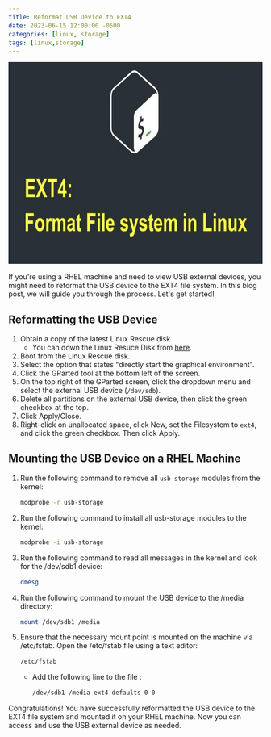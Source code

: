 ```yaml
---
title: Reformat USB Device to EXT4
date: 2023-06-15 12:00:00 -0500
categories: [linux, storage]
tags: [linux,storage]
---
```


<img src="/assets/img/posts/2023/reformat_usb_to_ext4/reformat_usb_to_ext4.png" alt="Reformat USB Device to EXT4" style="height:400px; width:600px;" />


If you're using a RHEL machine and need to view USB external devices, you might need to reformat the USB device to the EXT4 file system. In this blog post, we will guide you through the process. Let's get started!

## Reformatting the USB Device

1. Obtain a copy of the latest Linux Rescue disk.
   * You can down the Linux Resuce Disk from [here](https://www.system-rescue.org/Download/).
2. Boot from the Linux Rescue disk.
3. Select the option that states "directly start the graphical environment".
4. Click the GParted tool at the bottom left of the screen.
5. On the top right of the GParted screen, click the dropdown menu and select the external USB device (`/dev/sdb`).
6. Delete all partitions on the external USB device, then click the green checkbox at the top.
7. Click Apply/Close.
8. Right-click on unallocated space, click New, set the Filesystem to `ext4`, and click the green checkbox. Then click Apply.

## Mounting the USB Device on a RHEL Machine

1. Run the following command to remove all `usb-storage` modules from the kernel:
   ```bash
   modprobe -r usb-storage
   ```

2. Run the following command to install all usb-storage modules to the kernel:
   ```bash
   modprobe -i usb-storage
   ```
3. Run the following command to read all messages in the kernel and look for the /dev/sdb1 device:
   ```bash
   dmesg
   ```
4. Run the following command to mount the USB device to the /media directory:
   ```bash
   mount /dev/sdb1 /media
   ```

5. Ensure that the necessary mount point is mounted on the machine via /etc/fstab. Open the /etc/fstab file using a text editor:
   ```bash
   /etc/fstab
   ```
   * Add the following line to the file : 
      ```bash
      /dev/sdb1 /media ext4 defaults 0 0
      ```
Congratulations! You have successfully reformatted the USB device to the EXT4 file system and mounted it on your RHEL machine. Now you can access and use the USB external device as needed.